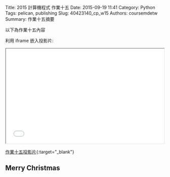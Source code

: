 Title: 2015 計算機程式 作業十五
Date: 2015-09-19 11:41
Category: Python
Tags: pelican, publishing
Slug: 40423140_cp_w15
Authors: coursemdetw
Summary: 作業十五摘要

以下為作業十五內容

利用 iframe 嵌入投影片:

<iframe src="40423140_cp_w15_p.html" width="500" height="300"></iframe>

[作業十五投影片](40423140_cp_w15_p.html){:target="_blank"}

Merry Christmas
------------------------------------------------

